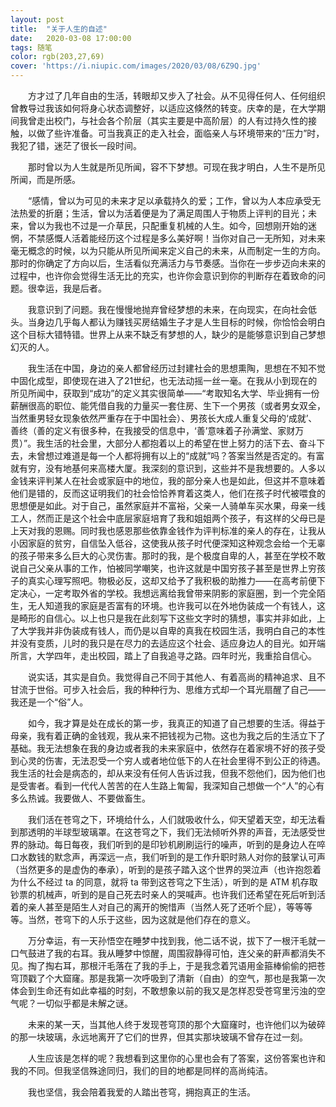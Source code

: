 ```yaml
---
layout: post
title:  "关于人生的自述"
date:   2020-03-08 17:00:00
tags: 随笔
color: rgb(203,27,69)
cover: 'https://i.niupic.com/images/2020/03/08/6Z9Q.jpg'
---
```

>

&#8195;&#8195;方才过了几年自由的生活，转眼却又步入了社会。从不见得任何人、任何组织曾教导过我该如何将身心状态调整好，以适应这倏然的转变。庆幸的是，在大学期间我曾走出校门，与社会各个阶层（其实主要是中高阶层）的人有过持久性的接触，以做了些许准备。可当我真正的走入社会，面临亲人与环境带来的“压力”时，我犯了错，迷茫了很长一段时间。

&#8195;&#8195;那时曾以为人生就是所见所闻，容不下梦想。可现在我才明白，人生不是所见所闻，而是所感。

&#8195;&#8195;“感情，曾以为可见的未来才足以承载持久的爱；工作，曾以为人本应承受无法热爱的折磨；生活，曾以为活着便是为了满足周围人于物质上评判的目光；未来，曾以为我也不过是一介草民，只配重复机械的人生。如今，回想刚开始的迷惘，不禁感慨人活着能经历这个过程是多么美好啊！当你对自己一无所知，对未来毫无概念的时候，以为只能从所见所闻来定义自己的未来，从而制定一生的方向。那时的你确定了方向以后，生活看似充满活力与节奏感。当你在一步步迈向未来的过程中，也许你会觉得生活无比的充实，也许你会意识到你的判断存在着致命的问题。很幸运，我是后者。

&#8195;&#8195;我意识到了问题。我在慢慢地抛弃曾经梦想的未来，在向现实，在向社会低头。当身边几乎每人都认为赚钱买房结婚生子才是人生目标的时候，你恰恰会明白这个目标大错特错。世界上从来不缺乏有梦想的人，缺少的是能够意识到自己梦想幻灭的人。

&#8195;&#8195;我生活在中国，身边的亲人都曾经历过封建社会的思想熏陶，思想在不知不觉中固化成型，即使现在进入了21世纪，也无法动摇一丝一毫。在我从小到现在的所见所闻中，获取到“成功”的定义其实很简单——“考取知名大学、毕业拥有一份薪酬很高的职位、能凭借自我的力量买一套住房、生下一个男孩（或者男女双全，当然重男轻女现象依然严重存在于中国社会）、男孩长大成人重复父母的‘成就’、善终（善的定义有很多种，在我接受的信息中，‘善’意味着子孙满堂、家财万贯）”。我生活的社会里，大部分人都抱着以上的希望在世上努力的活下去、奋斗下去，未曾想过难道是每一个人都将拥有以上的“成就”吗？答案当然是否定的。有富就有穷，没有地基何来高楼大厦。我深刻的意识到，这些并不是我想要的。人多以金钱来评判某人在社会或家庭中的地位，我的部分亲人也是如此，但这并不意味着他们是错的，反而这证明我们的社会恰恰养育着这类人，他们在孩子时代被喂食的思想便是如此。对于自己，虽然家庭并不富裕，父亲一人骑单车买水果，母亲一线工人，然而正是这个社会中底层家庭培育了我和姐姐两个孩子，有这样的父母已是上天对我的恩赐。同时我也感恩那些依靠金钱作为评判标准的亲人的存在，让我从小因家庭的贫穷，自信坠入低谷，这使我从孩子时代便深知这种观念会给一个无辜的孩子带来多么巨大的心灵伤害。那时的我，是个极度自卑的人，甚至在学校不敢说自己父亲从事的工作，怕被同学嘲笑，也许这就是中国穷孩子甚至是世界上穷孩子的真实心理写照吧。物极必反，这却又给予了我积极的助推力——在高考前便下定决心，一定考取外省的学校。我想远离给我曾带来阴影的家庭圈，到一个完全陌生，无人知道我的家庭是否富有的环境。也许我可以在外地伪装成一个有钱人，这是畸形的自信心。以上也只是我在此刻写下这些文字时的猜想，事实并非如此，上了大学我并非伪装成有钱人，而仍是以自卑的真我在校园生活，我明白自己的本性并没有变质，儿时的我只是在尽力的去适应这个社会、适应身边人的目光。如开端所言，大学四年，走出校园，踏上了自我追寻之路。四年时光，我重拾自信心。

&#8195;&#8195;说实话，其实是自负。我觉得自己不同于其他人、有着高尚的精神追求、且不甘流于世俗。可步入社会后，我的种种行为、思维方式却一个耳光扇醒了自己——我还是一个“俗”人。

&#8195;&#8195;如今，我才算是处在成长的第一步，我真正的知道了自己想要的生活。得益于母亲，我有着正确的金钱观，我从来不把钱视为己物。这也为我之后的生活立下了基础。我无法想象在我的身边或者我的未来家庭中，依然存在着家境不好的孩子受到心灵的伤害，无法忍受一个穷人或者地位低下的人在社会里得不到公正的待遇。我生活的社会是病态的，却从来没有任何人告诉过我，但我不怨他们，因为他们也是受害者。看到一代代人苦苦的在人生路上匍匐，我深知自己想做一个“人”的心有多么热诚。我要做人、不要做畜生。

&#8195;&#8195;我们活在苍穹之下，环境给什么，人们就吸收什么，仰天望着天空，却无法看到那透明的半球型玻璃罩。在这苍穹之下，我们无法倾听外界的声音，无法感受世界的脉动。每日每夜，我们听到的是印钞机刷刷运行的噪声，听到的是身边人在啐口水数钱的默念声，再深远一点，我们听到的是工作升职时熟人对你的鼓掌认可声（当然更多的是虚伪的奉承），听到的是孩子踏入这个世界的哭泣声（也许抱怨着为什么不经过 ta 的同意，就将 ta 带到这苍穹之下生活），听到的是 ATM 机存取钞票的机械声，听到的是自己死去时亲人的哭喊声。也许我们还希望在死后听到活着的亲人甚至是陌生人对自己的离开的惋惜声（当然人死了还听个屁），等等等等。当然，苍穹下的人乐于这些，因为这就是他们存在的意义。

&#8195;&#8195;万分幸运，有一天孙悟空在睡梦中找到我，他二话不说，拔下了一根汗毛就一口气鼓进了我的右耳。我从睡梦中惊醒，周围寂静得可怕，连父亲的鼾声都消失不见。掏了掏右耳，那根汗毛落在了我的手上，于是我念着咒语用金箍棒偷偷的把苍穹顶戳了个大窟窿。那是我第一次呼吸到了清新（自由）的空气，那也是我第一次体会到生命还有如此幸福的时刻，不敢想象以前的我又是怎样忍受苍穹里污浊的空气呢？一切似乎都是未解之谜。

&#8195;&#8195;未来的某一天，当其他人终于发现苍穹顶的那个大窟窿时，也许他们以为破碎的那一块玻璃，永远地离开了它们的世界，但其实那块玻璃不曾存在过一刻。

&#8195;&#8195;人生应该是怎样的呢？我想看到这里你的心里也会有了答案，这份答案也许和我的不同。但我坚信殊途同归，我们的目的地都是同样的高尚纯洁。

&#8195;&#8195;我也坚信，我会陪着我爱的人踏出苍穹，拥抱真正的生活。
